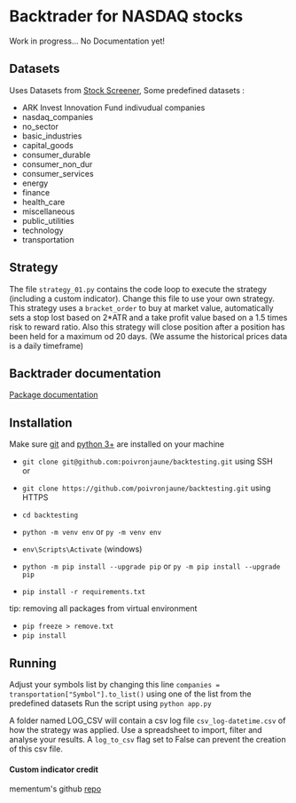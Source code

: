 # Backtrader for NASDAQ stocks

Work in progress... No Documentation yet!  
## Datasets
Uses Datasets from [Stock Screener](https://github.com/poivronjaune/stock_screener/tree/main/DATASETS), Some predefined datasets :
- ARK Invest Innovation Fund indivudual companies
- nasdaq_companies 
- no_sector        
- basic_industries 
- capital_goods    
- consumer_durable 
- consumer_non_dur 
- consumer_services
- energy           
- finance          
- health_care      
- miscellaneous    
- public_utilities 
- technology       
- transportation   



## Strategy
The file ``strategy_01.py`` contains the code loop to execute the strategy (including a custom indicator). Change this file to use your own strategy.  
This strategy uses a ``bracket_order`` to buy at market value, automatically sets a stop lost based on 2*ATR and a take profit value based on a 1.5 times risk to reward ratio. Also this strategy will close position after a position has been held for a maximum od 20 days. (We assume the historical prices data is a daily timeframe)  

## Backtrader documentation
[Package documentation](https://www.backtrader.com/docu/)


## Installation  
Make sure [git](https://gitforwindows.org/) and [python 3+](https://www.python.org/downloads/) are installed on your machine  
- ``git clone git@github.com:poivronjaune/backtesting.git`` using SSH  
or  
- ``git clone https://github.com/poivronjaune/backtesting.git`` using HTTPS  
  
- ``cd backtesting``  
- ``python -m venv env``  or ``py -m venv env``  
- ``env\Scripts\Activate`` (windows)  
- ``python -m pip install --upgrade pip`` or ``py -m pip install --upgrade pip``  
- ``pip install -r requirements.txt``  
  
tip: removing all packages from virtual environment  
- ``pip freeze > remove.txt``  
- ``pip install``  
  
  
## Running
Adjust your symbols list by changing this line ``companies = transportation["Symbol"].to_list()``  using one of the list from the predefined datasets
Run the script using ``python app.py``  

A folder named LOG_CSV will contain a csv log file ``csv_log-datetime.csv`` of how the strategy was applied. Use a spreadsheet to import, filter and analyse your results. A ``log_to_csv`` flag set to False can prevent the creation of this csv file.


#### Custom indicator credit  
mementum's github [repo](https://github.com/mementum/backtrader/pull/374/files)
